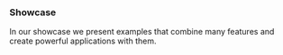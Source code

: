 ### Showcase

In our showcase we present examples that combine many features and create powerful applications with them.
